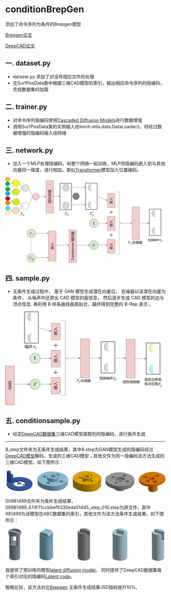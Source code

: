 # conditionBrepGen

添加了命令序列为条件的Brepgen模型

[Brepgen论文](https://github.com/samxuxiang/BrepGen)

[DeepCAD论文](https://github.com/ChrisWu1997/DeepCAD)

## 一. dataset.py

- dataset.py 添加了对没有相应文件的处理
- 在SurfPosData类中根据三维CAD模型的索引，输出相应命令序列的隐编码，完成数据集的加载

## 二. trainer.py

- 对命令序列隐编码使用[Cascaded Diffusion Models](https://arxiv.org/abs/2106.15282)进行数据增强
- 调用SurfPosData类的实例输入给torch.utils.data.DataLoader()，将经过数据增强的隐编码输入给网络

## 三. network.py

- 加入一个MLP处理隐编码，和整个网络一起训练，MLP将隐编码嵌入到与其他向量同一维度，进行相加。类似[Transformer](https://arxiv.org/abs/1706.03762)模型加入位置编码。

![图片1](resources/图片1.jpg)

## 四. sample.py

- 无条件生成过程中， 基于 GAN 模型生成潜在向量后， 去噪器以该潜在向量为条件， 从噪声中还原出 CAD 模型的面信息， 然后逐步生成 CAD 模型的边与顶点信息. 再利用 B 样条曲线曲面拟合，最终得到完整的 B-Rep 表示 。

![图片3](resources/图片3.jpg)

## 五. conditionsample.py

- 给定[DeepCAD数据集](https://github.com/ChrisWu1997/DeepCAD)三维CAD模型提取到的隐编码，进行条件生成
---

8_step文件夹为无条件生成结果，其中8.step为GAN模型生成的隐编码经过[DeepCAD模型](https://github.com/ChrisWu1997/DeepCAD)解码，生成的三维CAD模型；其他文件为同一隐编码该方法生成的三维CAD模型。如下图所示：

![图片4](resources/图片4.jpg)

00981499文件夹为条件生成结果，00981499_474f71ccbbef9330eda51445_step_010.step为原文件，其中981499为该模型在ABC数据集的索引，其他文件为该方法条件生成结果。如下图所示：

![图片5](resources/图片5.jpg)

我提供了预训练的模型[latent diffusion model](https://drive.google.com/file/d/1PYnxOunpZqJ8ZGuGlSGy2afY4IEXkDLY/view?usp=drive_link)。
同时提供了DeepCAD数据集每个索引对应的隐编码[Latent code](https://drive.google.com/file/d/1NvZjTxcERYiY34_xT4J0J1-Un-1MNZGQ/view?usp=drive_link)。

粗略比较，该方法对比[Brepgen](https://github.com/samxuxiang/BrepGen) 无条件生成结果JSD指标提升10%。
